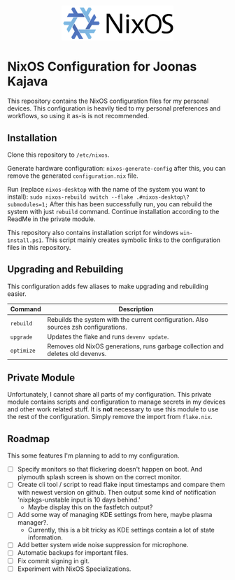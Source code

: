 <div align="center">
  <img src=".github/NixOS_logo.svg" alt="NixOS Logo" width="256"/>
</div>

# NixOS Configuration for Joonas Kajava

<p>
  This repository contains the NixOS configuration files for my personal devices.
  This configuration is heavily tied to my personal preferences and workflows, so using it as-is is not recommended.
</p>

## Installation

Clone this repository to `/etc/nixos`.

Generate hardware configuration:
`nixos-generate-config` after this, you can remove the generated `configuration.nix` file.

Run (replace `nixos-desktop` with the name of the system you want to install):
`sudo nixos-rebuild switch --flake .#nixos-desktop\?submodules=1;`
After this has been successfully run, you can rebuild the system with just `rebuild` command.
Continue installation according to the ReadMe in the private module.

This repository also contains installation script for windows `win-install.ps1`. This script mainly creates symbolic links to the configuration files in this repository.

## Upgrading and Rebuilding

This configuration adds few aliases to make upgrading and rebuilding easier.

| Command    | Description                                                                          |
| ---------- | ------------------------------------------------------------------------------------ |
| `rebuild`  | Rebuilds the system with the current configuration. Also sources zsh configurations. |
| `upgrade`  | Updates the flake and runs `devenv update`.                                          |
| `optimize` | Removes old NixOS generations, runs garbage collection and deletes old devenvs.      |

## Private Module

Unfortunately, I cannot share all parts of my configuration. This private module contains scripts and configuration to manage secrets in my devices and other work related stuff.
It is **not** necessary to use this module to use the rest of the configuration. Simply remove the import from `flake.nix`.

## Roadmap

This some features I'm planning to add to my configuration.

- [ ] Specify monitors so that flickering doesn't happen on boot. And plymouth splash screen is shown on the correct monitor.
- [ ] Create cli tool / script to read flake input timestamps and compare them with newest version on github. Then output some kind of notification 'nixpkgs-unstable input is 10 days behind.'
  - Maybe display this on the fastfetch output?
- [ ] Add some way of managing KDE settings from here, maybe plasma manager?.
  - Currently, this is a bit tricky as KDE settings contain a lot of state information.
- [ ] Add better system wide noise suppression for microphone.
- [ ] Automatic backups for important files.
- [ ] Fix commit signing in git.
- [ ] Experiment with NixOS Specializations.
